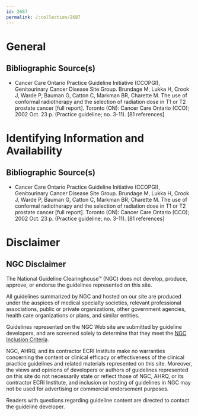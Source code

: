 ```yaml
---
id: 2687
permalink: /:collection/2687
---
```


# General

## Bibliographic Source(s)

- Cancer Care Ontario Practice Guideline Initiative (CCOPGI), Genitourinary Cancer Disease Site Group. Brundage M, Lukka H, Crook J, Warde P, Bauman G, Catton C, Markman BR, Charette M. The use of conformal radiotherapy and the selection of radiation dose in T1 or T2 prostate cancer [full report]. Toronto (ON): Cancer Care Ontario (CCO); 2002 Oct. 23 p. (Practice guideline; no. 3-11). [81 references]

# Identifying Information and Availability

## Bibliographic Source(s)

- Cancer Care Ontario Practice Guideline Initiative (CCOPGI), Genitourinary Cancer Disease Site Group. Brundage M, Lukka H, Crook J, Warde P, Bauman G, Catton C, Markman BR, Charette M. The use of conformal radiotherapy and the selection of radiation dose in T1 or T2 prostate cancer [full report]. Toronto (ON): Cancer Care Ontario (CCO); 2002 Oct. 23 p. (Practice guideline; no. 3-11). [81 references]

# Disclaimer

## NGC Disclaimer

The National Guideline Clearinghouse™ (NGC) does not develop, produce, approve, or endorse the guidelines represented on this site.

All guidelines summarized by NGC and hosted on our site are produced under the auspices of medical specialty societies, relevant professional associations, public or private organizations, other government agencies, health care organizations or plans, and similar entities.

Guidelines represented on the NGC Web site are submitted by guideline developers, and are screened solely to determine that they meet the [NGC Inclusion Criteria](/help-and-about/summaries/inclusion-criteria).

NGC, AHRQ, and its contractor ECRI Institute make no warranties concerning the content or clinical efficacy or effectiveness of the clinical practice guidelines and related materials represented on this site. Moreover, the views and opinions of developers or authors of guidelines represented on this site do not necessarily state or reflect those of NGC, AHRQ, or its contractor ECRI Institute, and inclusion or hosting of guidelines in NGC may not be used for advertising or commercial endorsement purposes.

Readers with questions regarding guideline content are directed to contact the guideline developer.

